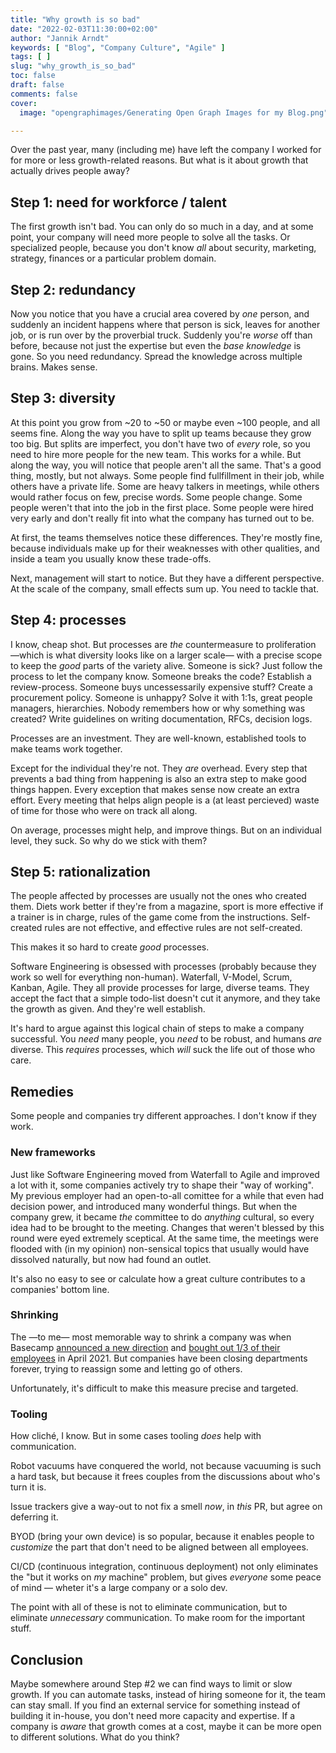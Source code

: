 ```yaml
---
title: "Why growth is so bad"
date: "2022-02-03T11:30:00+02:00"
author: "Jannik Arndt"
keywords: [ "Blog", "Company Culture", "Agile" ]
tags: [ ]
slug: "why_growth_is_so_bad"
toc: false
draft: false
comments: false
cover:
  image: "opengraphimages/Generating Open Graph Images for my Blog.png"

---
```



Over the past year, many (including me) have left the company I worked for for more or less growth-related reasons. But what is it about growth that actually drives people away?

## Step 1: need for workforce / talent

The first growth isn't bad. You can only do so much in a day, and at some point, your company will need more people to solve all the tasks. Or specialized people, because you don't know _all_ about security, marketing, strategy, finances or a particular problem domain.

## Step 2: redundancy

Now you notice that you have a crucial area covered by _one_ person, and suddenly an incident happens where that person is sick, leaves for another job, or is run over by the proverbial truck. Suddenly you're _worse_ off than before, because not just the expertise but even the _base knowledge_ is gone. So you need redundancy. Spread the knowledge across multiple brains. Makes sense.

## Step 3: diversity

At this point you grow from ~20 to ~50 or maybe even ~100 people, and all seems fine. Along the way you have to split up teams because they grow too big. But splits are imperfect, you don't have two of _every_ role, so you need to hire more people for the new team. This works for a while. 
But along the way, you will notice that people aren't all the same. That's a good thing, mostly, but not always. Some people find fullfillment in their job, while others have a private life. Some are heavy talkers in meetings, while others would rather focus on few, precise words. Some people change. Some people weren't that into the job in the first place. Some people were hired very early and don't really fit into what the company has turned out to be.

At first, the teams themselves notice these differences. They're mostly fine, because individuals make up for their weaknesses with other qualities, and inside a team you usually know these trade-offs.

Next, management will start to notice. But they have a different perspective. At the scale of the company, small effects sum up. You need to tackle that.

## Step 4: processes

I know, cheap shot. But processes are _the_ countermeasure to proliferation —which is what diversity looks like on a larger scale— with a precise scope to keep the _good_ parts of the variety alive. Someone is sick? Just follow the process to let the company know. Someone breaks the code? Establish a review-process. Someone buys uncessessarily expensive stuff? Create a procurement policy. Someone is unhappy? Solve it with 1:1s, great people managers, hierarchies. Nobody remembers how or why something was created? Write guidelines on writing documentation, RFCs, decision logs.

Processes are an investment. They are well-known, established tools to make teams work together. 

Except for the individual they're not. They _are_ overhead. Every step that prevents a bad thing from happening is also an extra step to make good things happen. Every exception that makes sense now create an extra effort. Every meeting that helps align people is a (at least percieved) waste of time for those who were on track all along.

On average, processes might help, and improve things. But on an individual level, they suck. So why do we stick with them?

## Step 5: rationalization

The people affected by processes are usually not the ones who created them. Diets work better if they're from a magazine, sport is more effective if a trainer is in charge, rules of the game come from the instructions. Self-created rules are not effective, and effective rules are not self-created.

This makes it so hard to create _good_ processes.

Software Engineering is obsessed with processes (probably because they work so well for everything non-human). Waterfall, V-Model, Scrum, Kanban, Agile. They all provide processes for large, diverse teams. They accept the fact that a simple todo-list doesn't cut it anymore, and they take the growth as given. And they're well establish. 

It's hard to argue against this logical chain of steps to make a company successful. You _need_ many people, you _need_ to be robust, and humans _are_ diverse. This _requires_ processes, which _will_ suck the life out of those who care.

## Remedies

Some people and companies try different approaches. I don't know if they work.

### New frameworks

Just like Software Engineering moved from Waterfall to Agile and improved a lot with it, some companies actively try to shape their "way of working". My previous employer had an open-to-all comittee for a while that even had decision power, and introduced many wonderful things. But when the company grew, it became _the_ committee to do _anything_ cultural, so every idea had to be brought to the meeting. Changes that weren't blessed by this round were eyed extremely sceptical. At the same time, the meetings were flooded with (in my opinion) non-sensical topics that usually would have dissolved naturally, but now had found an outlet.

It's also no easy to see or calculate how a great culture contributes to a companies' bottom line.

### Shrinking

The —to me— most memorable way to shrink a company was when Basecamp [announced a new direction](https://world.hey.com/jason/changes-at-basecamp-7f32afc5) and [bought out 1/3 of their employees](https://www.platformer.news/p/-how-basecamp-blew-up) in April 2021. But companies have been closing departments forever, trying to reassign some and letting go of others.

Unfortunately, it's difficult to make this measure precise and targeted.

### Tooling

How cliché, I know. But in some cases tooling _does_ help with communication.

Robot vacuums have conquered the world, not because vacuuming is such a hard task, but because it frees couples from the discussions about who's turn it is.

Issue trackers give a way-out to not fix a smell _now_, in _this_ PR, but agree on deferring it.

BYOD (bring your own device) is so popular, because it enables people to _customize_ the part that don't need to be aligned between all employees.

CI/CD (continuous integration, continuous deployment) not only eliminates the "but it works on _my_ machine" problem, but gives _everyone_ some peace of mind — wheter it's a large company or a solo dev.

The point with all of these is not to eliminate communication, but to eliminate _unnecessary_ communication. To make room for the important stuff. 

## Conclusion

Maybe somewhere around Step #2 we can find ways to limit or slow growth. If you can automate tasks, instead of hiring someone for it, the team can stay small. If you find an external service for something instead of building it in-house, you don't need more capacity and expertise. If a company is _aware_ that growth comes at a cost, maybe it can be more open to different solutions. What do you think?